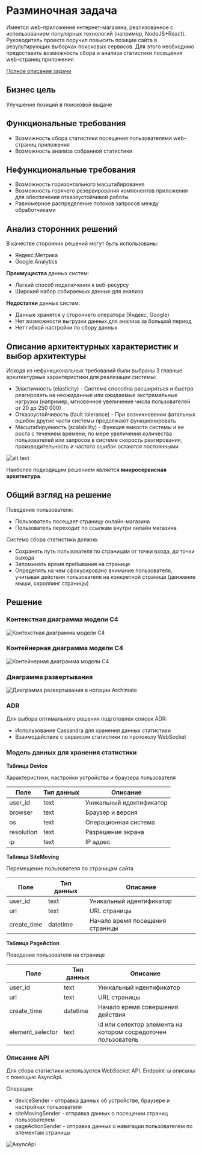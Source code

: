 # Разминочная задача

Имеется web-приложение интернет-магазина, реализованное с использованием популярных технологий (например, NodeJS+React).
Руководитель проекта поручил повысить позиции сайта в результирующих выборках поисковых сервисов. Для этого необходимо
предоставить возможность сбора и анализа статистики посещения web-страниц приложения

[Полное описание задачи](./Problem.md)

## Бизнес цель
Улучшение позиций в поисковой выдаче

## Функциональные требования
- Возможность сбора статистики посещения пользователями web-страниц приложения
- Возможность анализа собранной статистики

## Нефункциональные требования
- Возможность горизонтального масштабирования
- Возможность горячего резервирования компонентов приложения для обеспечения отказоустойчивой работы
- Равномерное распределение потоков запросов между обработчиками

## Анализ сторонних решений
В качестве сторонних решений могут быть использованы:
- Яндекс.Метрика
- Google.Analytics

**Преимущества** данных систем:
- Легкий способ подключения к веб-ресурсу
- Широкий набор собираемых данных для анализа

**Недостатки** данных систем:
- Данные хранятся у стороннего оператора (Яндекс, Google)
- Нет возможности выгрузки данных для анализа за большой период
- Нет гибкой настройки по сбору данных

## Описание архитектурных характеристик и выбор архитектуры
Исходя из нефункциональных требований были выбраны 3 главные архитектурные характеристики для реализации системы:

- Эластичность (elasticity) - Система способна расширяться и быстро реагировать на неожиданные или ожидаемые
  экстремальные нагрузки (например, мгновенное увеличение числа пользователей от 20 до 250 000)
- Отказоустойчивость (fault tolerance) - При возникновении фатальных ошибок другие части системы продолжают
  функционировать
- Масштабируемость (scalability) - Функция емкости системы и ее роста с течением времени; по мере увеличения количества
  пользователей или запросов в системе скорость реагирования, производительность и частота ошибок остаются постоянными

![alt text](./images/arch_select.png)

Наиболее подходящим решением является **микросервисная архитектура**.

## Общий взгляд на решение
Поведение пользователя:
- Пользователь посещает страницу онлайн-магазина
- Пользователь переходит по ссылкам внутри онлайн магазина

Система сбора статистики должна:
- Сохранять путь пользователя по страницам от точки входа, до точки выхода
- Запоминать время пребывания на странице
- Определять на чем сфокусировано внимание пользователя, учитывая действия пользователя на конкретной странице (движение мыши, скроллинг страницы)

## Решение

### Контекстная диаграмма модели C4

![Контекстная диаграмма модели C4](./images/c4-context.png)

### Контейнерная диаграмма модели C4

![Контейнерная диаграмма модели C4](./images/с4-container.png)

### Диаграмма развертывания

![Диаграмма развертывания в нотации Archimate](./images/deployment.png)

### ADR
Для выбора оптимального решения подготовлен список ADR:
- Использование Cassandra для хранения данных статистики
- Взаимодействие с сервисом статистики по протоколу WebSocket


### Модель данных для хранения статистики

**Таблица Device**

Характеристики, настройки устройства и браузера пользователя

| Поле | Тип данных | Описание
| --- | --- | ---
| user_id | text | Уникальный идентификатор
| browser | text | Браузер и версия
| os | text | Операционная система
| resolution | text | Разрешение экрана
| ip | text | IP адрес


**Таблица SiteMoving**

Перемещение пользователя по страницам сайта

| Поле | Тип данных | Описание
| --- | --- | --- 
| user_id | text | Уникальный идентификатор
| url | text | URL страницы
| create_time | datetime | Начало время посещения страницы


**Таблица PageAction**

Поведение пользователя на странице

| Поле | Тип данных | Описание
| --- | --- | --- 
| user_id | text | Уникальный идентификатор
| url | text | URL страницы
| create_time | datetime | Начало время совершения действия
| element_selector | text | id или селектор элемента на котором сосредоточен пользователь 

### Описание API

Для сбора статистики используется WebSocket API.
Endpoint-ы описаны с помощью AsyncApi.

Операции:
- deviceSender - отправка данных об устройстве, браузере и настройках пользователя
- siteMovingSender - отправка данных о посещении страниц пользователем
- pageActionSender - отправка данных о навигации пользователем по элементам страницы

![AsyncApi](./images/asyncapi.png)
